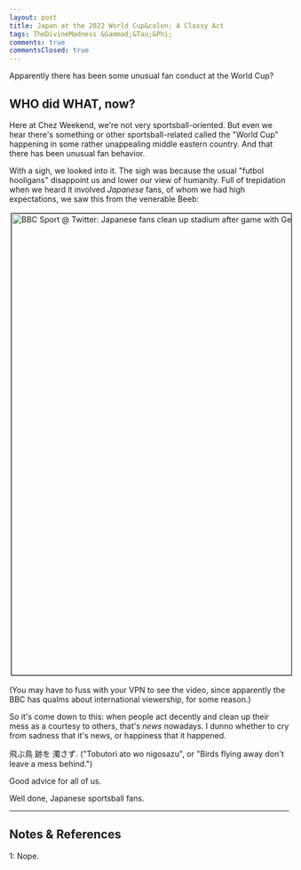 ```yaml
---
layout: post
title: Japan at the 2022 World Cup&colon; A Classy Act
tags: TheDivineMadness &Gammad;&Tau;&Phi;
comments: true
commentsClosed: true
---
```


Apparently there has been some unusual fan conduct at the World Cup?  


## WHO did WHAT, now?  

Here at Chez Weekend, we're not very sportsball-oriented.  But even we hear there's something
or other sportsball-related called the "World Cup" happening in some rather unappealing
middle eastern country.  And that there has been unusual fan behavior.  

With a sigh, we looked into it.  The sigh was because the usual "futbol hooligans"
disappoint us and lower our view of humanity.  Full of trepidation when we heard it involved
_Japanese_ fans, of whom we had high expectations, we saw this from the venerable Beeb:  

<a href="https://twitter.com/BBCSport/status/1595468495524724736">
  <img src="{{ site.baseurl }}/images/2022-11-27-classy-japanese-world-cup-2022-twitter-1.jpg" width="550" height="831" alt="BBC Sport @ Twitter: Japanese fans clean up stadium after game with Germany" title="BBC Sport @ Twitter: Japanese fans clean up stadium after game with Germany" style="margin: 3px 3px 3px 3px; border: 1px solid #000000;">
</a>

(You may have to fuss with your VPN to see the video, since apparently the BBC has qualms
about international viewership, for some reason.)  

So it's come down to this: when people act decently and clean up their mess as a courtesy
to others, that's _news_ nowadays.  I dunno whether to cry from sadness that it's news, or
happiness that it happened.  

飛ぶ鳥 跡を 濁さず.  ("Tobutori ato wo nigosazu", or "Birds flying away don't leave a mess
behind.")  

Good advice for all of us.  

Well done, Japanese sportsball fans.  

---

## Notes &amp; References  

<!--
<sup id="fn1a">[[1]](#fn1)</sup>

<a id="fn1">1</a>: ***, ["***"](***), *** [↩](#fn1a)  

<a href="{{ site.baseurl }}/images/***">
  <img src="{{ site.baseurl }}/images/***" width="400" height="***" alt="***" title="***" style="float: right; margin: 3px 3px 3px 3px; border: 1px solid #000000;">
</a>

<a href="***">
  <img src="{{ site.baseurl }}/images/***" width="550" height="***" alt="***" title="***" style="margin: 3px 3px 3px 3px; border: 1px solid #000000;">
</a>

<iframe width="400" height="224" src="***" allow="accelerometer; encrypted-media; gyroscope; picture-in-picture" allowfullscreen style="float: right; margin: 3px 3px 3px 3px; border: 1px solid #000000;"></iframe>
-->

<a id="fn1">1</a>: Nope.  
